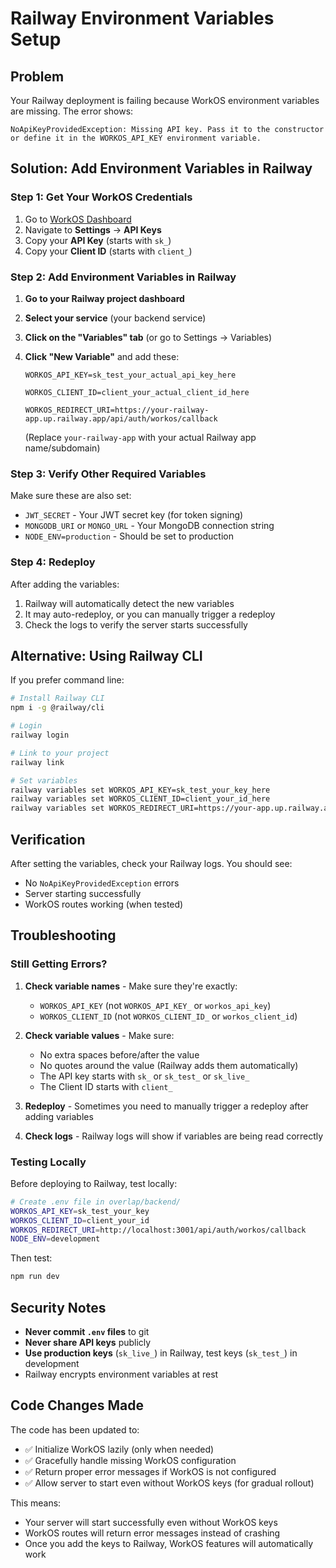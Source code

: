 # Railway Environment Variables Setup

## Problem

Your Railway deployment is failing because WorkOS environment variables are missing. The error shows:
```
NoApiKeyProvidedException: Missing API key. Pass it to the constructor or define it in the WORKOS_API_KEY environment variable.
```

## Solution: Add Environment Variables in Railway

### Step 1: Get Your WorkOS Credentials

1. Go to [WorkOS Dashboard](https://dashboard.workos.com/)
2. Navigate to **Settings** → **API Keys**
3. Copy your **API Key** (starts with `sk_`)
4. Copy your **Client ID** (starts with `client_`)

### Step 2: Add Environment Variables in Railway

1. **Go to your Railway project dashboard**
2. **Select your service** (your backend service)
3. **Click on the "Variables" tab** (or go to Settings → Variables)
4. **Click "New Variable"** and add these:

   ```
   WORKOS_API_KEY=sk_test_your_actual_api_key_here
   ```
   
   ```
   WORKOS_CLIENT_ID=client_your_actual_client_id_here
   ```
   
   ```
   WORKOS_REDIRECT_URI=https://your-railway-app.up.railway.app/api/auth/workos/callback
   ```
   
   (Replace `your-railway-app` with your actual Railway app name/subdomain)

### Step 3: Verify Other Required Variables

Make sure these are also set:
- `JWT_SECRET` - Your JWT secret key (for token signing)
- `MONGODB_URI` or `MONGO_URL` - Your MongoDB connection string
- `NODE_ENV=production` - Should be set to production

### Step 4: Redeploy

After adding the variables:
1. Railway will automatically detect the new variables
2. It may auto-redeploy, or you can manually trigger a redeploy
3. Check the logs to verify the server starts successfully

## Alternative: Using Railway CLI

If you prefer command line:

```bash
# Install Railway CLI
npm i -g @railway/cli

# Login
railway login

# Link to your project
railway link

# Set variables
railway variables set WORKOS_API_KEY=sk_test_your_key_here
railway variables set WORKOS_CLIENT_ID=client_your_id_here
railway variables set WORKOS_REDIRECT_URI=https://your-app.up.railway.app/api/auth/workos/callback
```

## Verification

After setting the variables, check your Railway logs. You should see:
- No `NoApiKeyProvidedException` errors
- Server starting successfully
- WorkOS routes working (when tested)

## Troubleshooting

### Still Getting Errors?

1. **Check variable names** - Make sure they're exactly:
   - `WORKOS_API_KEY` (not `WORKOS_API_KEY_` or `workos_api_key`)
   - `WORKOS_CLIENT_ID` (not `WORKOS_CLIENT_ID_` or `workos_client_id`)

2. **Check variable values** - Make sure:
   - No extra spaces before/after the value
   - No quotes around the value (Railway adds them automatically)
   - The API key starts with `sk_` or `sk_test_` or `sk_live_`
   - The Client ID starts with `client_`

3. **Redeploy** - Sometimes you need to manually trigger a redeploy after adding variables

4. **Check logs** - Railway logs will show if variables are being read correctly

### Testing Locally

Before deploying to Railway, test locally:

```bash
# Create .env file in overlap/backend/
WORKOS_API_KEY=sk_test_your_key
WORKOS_CLIENT_ID=client_your_id
WORKOS_REDIRECT_URI=http://localhost:3001/api/auth/workos/callback
NODE_ENV=development
```

Then test:
```bash
npm run dev
```

## Security Notes

- **Never commit `.env` files** to git
- **Never share API keys** publicly
- **Use production keys** (`sk_live_`) in Railway, test keys (`sk_test_`) in development
- Railway encrypts environment variables at rest

## Code Changes Made

The code has been updated to:
- ✅ Initialize WorkOS lazily (only when needed)
- ✅ Gracefully handle missing WorkOS configuration
- ✅ Return proper error messages if WorkOS is not configured
- ✅ Allow server to start even without WorkOS keys (for gradual rollout)

This means:
- Your server will start successfully even without WorkOS keys
- WorkOS routes will return error messages instead of crashing
- Once you add the keys to Railway, WorkOS features will automatically work

